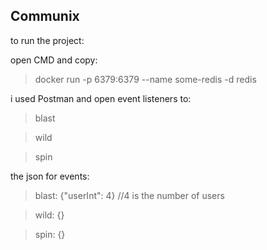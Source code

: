 ## Communix

to run the project:

open CMD and copy:

> docker run -p 6379:6379 --name some-redis -d redis

i used Postman and open event listeners to:

 > blast
 
 > wild
 
 > spin

the json for events:

>blast: {"userInt": 4} //4 is the number of users

>wild: {}

>spin: {}

